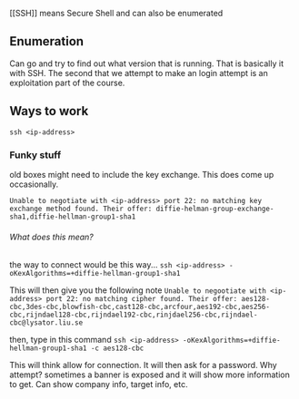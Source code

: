 [[SSH]] means Secure Shell and can also be enumerated

## Enumeration
Can go and try to find out what version that is running. That is basically it with SSH. The second that we attempt to make an login attempt is an exploitation part of the course.

## Ways to work
`ssh <ip-address>`

### Funky stuff
old boxes might need to include the key exchange. This does come up occasionally.

`Unable to negotiate with <ip-address> port 22: no matching key exchange method found. Their offer: diffie-helman-group-exchange-sha1,diffie-hellman-group1-sha1`

###### What does this mean?
the way to connect would be this way...
`ssh <ip-address> -oKexAlgorithms=+diffie-hellman-group1-sha1`

This will then give you the following note
`Unable to negootiate with <ip-address> port 22: no matching cipher found. Their offer: aes128-cbc,3des-cbc,blowfish-cbc,cast128-cbc,arcfour,aes192-cbc,aes256-cbc,rijndael128-cbc,rijndael192-cbc,rinjdael256-cbc,rijndael-cbc@lysator.liu.se`

then, type in this command
`ssh <ip-address> -oKexAlgorithms=+diffie-hellman-group1-sha1 -c aes128-cbc`

This will think allow for connection. It will then ask for a password. Why attempt? sometimes a banner is exposed and it will show more information to get. Can show company info, target info, etc.